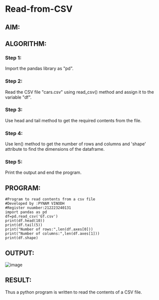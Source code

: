 # Read-from-CSV

## AIM:

## ALGORITHM:
### Step 1:
Import the pandas library as "pd".
### Step 2:
Read the CSV file "cars.csv" using read_csv() method and assign it to the variable "df".
### Step 3:
Use head and tail method to get the required contents from the file.
### Step 4:
Use len() method to get the number of rows and columns and 'shape' attribute to find the
dimensions of the dataframe.
### Step 5:
Print the output and end the program.

## PROGRAM:
```
#Program to read contents from a csv file
#Developed by :PYNAM VINODH
#Register nuumber:212223240131
import pandas as pd
df=pd.read_csv('GT.csv')
print(df.head(10))
print(df.tail(5))
print("Number of rows:",len(df.axes[0]))
print("Number of columns:",len(df.axes[1]))
print(df.shape)
```

## OUTPUT:
![image](https://github.com/PYNAMVINODH/Read-from-CSV/assets/145742678/82ad50b0-2149-454d-993d-6b418c597bf5)


## RESULT:
Thus a python program is written to read the contents of a CSV file.
